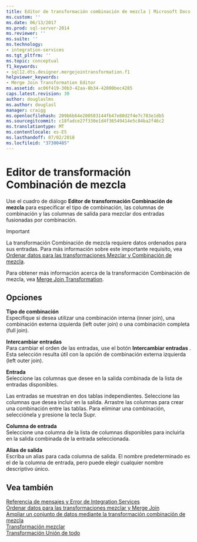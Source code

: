 ```yaml
---
title: Editor de transformación combinación de mezcla | Microsoft Docs
ms.custom: ''
ms.date: 06/13/2017
ms.prod: sql-server-2014
ms.reviewer: ''
ms.suite: ''
ms.technology:
- integration-services
ms.tgt_pltfrm: ''
ms.topic: conceptual
f1_keywords:
- sql12.dts.designer.mergejointransformation.f1
helpviewer_keywords:
- Merge Join Transformation Editor
ms.assetid: ac06f419-30b3-42aa-8b34-42000bec4285
caps.latest.revision: 30
author: douglaslms
ms.author: douglasl
manager: craigg
ms.openlocfilehash: 209b6b64e200503144fb47e80d2f4e7c783e1db5
ms.sourcegitcommit: c18fadce27f330e1d4f36549414e5c84ba2f46c2
ms.translationtype: MT
ms.contentlocale: es-ES
ms.lasthandoff: 07/02/2018
ms.locfileid: "37300485"
---
```

# <a name="merge-join-transformation-editor"></a>Editor de transformación Combinación de mezcla
  Use el cuadro de diálogo **Editor de transformación Combinación de mezcla** para especificar el tipo de combinación, las columnas de combinación y las columnas de salida para mezclar dos entradas fusionadas por combinación.  
  
> [!IMPORTANT]  
>  La transformación Combinación de mezcla requiere datos ordenados para sus entradas. Para más información sobre este importante requisito, vea [Ordenar datos para las transformaciones Mezclar y Combinación de mezcla](data-flow/transformations/sort-data-for-the-merge-and-merge-join-transformations.md).  
  
 Para obtener más información acerca de la transformación Combinación de mezcla, vea [Merge Join Transformation](data-flow/transformations/merge-join-transformation.md).  
  
## <a name="options"></a>Opciones  
 **Tipo de combinación**  
 Especifique si desea utilizar una combinación interna (inner join), una combinación externa izquierda (left outer join) o una combinación completa (full join).  
  
 **Intercambiar entradas**  
 Para cambiar el orden de las entradas, use el botón **Intercambiar entradas** . Esta selección resulta útil con la opción de combinación externa izquierda (left outer join).  
  
 **Entrada**  
 Seleccione las columnas que desee en la salida combinada de la lista de entradas disponibles.  
  
 Las entradas se muestran en dos tablas independientes. Seleccione las columnas que desea incluir en la salida. Arrastre las columnas para crear una combinación entre las tablas. Para eliminar una combinación, selecciónela y presione la tecla Supr.  
  
 **Columna de entrada**  
 Seleccione una columna de la lista de columnas disponibles para incluirla en la salida combinada de la entrada seleccionada.  
  
 **Alias de salida**  
 Escriba un alias para cada columna de salida. El nombre predeterminado es el de la columna de entrada, pero puede elegir cualquier nombre descriptivo único.  
  
## <a name="see-also"></a>Vea también  
 [Referencia de mensajes y Error de Integration Services](../../2014/integration-services/integration-services-error-and-message-reference.md)   
 [Ordenar datos para las transformaciones mezclar y Merge Join](data-flow/transformations/sort-data-for-the-merge-and-merge-join-transformations.md)   
 [Ampliar un conjunto de datos mediante la transformación combinación de mezcla](data-flow/transformations/extend-a-dataset-by-using-the-merge-join-transformation.md)   
 [Transformación mezclar](data-flow/transformations/merge-transformation.md)   
 [Transformación Unión de todo](data-flow/transformations/union-all-transformation.md)  
  
  
